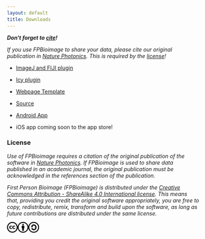 ```yaml
---
layout: default
title: Downloads
---
```


<script>
    str = '<ul id="subheadings">' +
    '<li><a href="https://github.com/fpBioImage/FPBioimageHelper-FIJI/releases">ImageJ plugin</a></li>' +
    '<li><a href="http://icy.bioimageanalysis.org/plugins/fpbioimagehelper">Icy plugin</a></li>'
    '<li><a href="../builds/template-webpage.html" download>Template</a></li>' +
    '<li><a href="https://github.com/fpBioImage/assets">Source</a></li></ul>';    
    document.getElementById("subheadings/downloads/").innerHTML = str;
</script>

**_Don't forget to [cite](https://doi.org/10.1038/nphoton.2016.273)!_**

_If you use FPBioimage to share your data, please cite our original publication in [Nature Photonics](https://doi.org/10.1038/nphoton.2016.273). This is required by the [license](#license)!_

* [ImageJ and FIJI plugin](https://github.com/fpBioImage/FPBioimageHelper-FIJI/releases)
* [Icy plugin](http://icy.bioimageanalysis.org/plugins/fpbioimagehelper)

* <a href="../builds/template-webpage.html" download>Webpage Template</a>
* [Source](https://github.com/fpBioImage/unity)

* [Android App](../builds/VRBioImage_0.0.4b.apk)
* iOS app coming soon to the app store!

<h3 id="license">License</h3>

*Use of FPBioimage requires a citation of the original publication of the software in [Nature Photonics](https://doi.org/10.1038/nphoton.2016.273). If FPBioimage is used to share data published in an academic journal, the original publication must be acknowledged in the references section of the publication.*

*First Person Bioimage (FPBioimage) is distributed under the [Creative Commons Attribution - ShareAlike 4.0 International license](https://creativecommons.org/licenses/by-sa/4.0/). This means that, providing you credit the original software appropriately, you are free to copy, redistribute, remix, transform and build upon the software, as long as future contributions are distributed under the same license.*

<a href="(https://creativecommons.org/licenses/by-sa/4.0/)">
<img src="/public/cc.png" style="display:inline; height:2em" alt="This software is covered by a Creative Commons Share Alike License, version 4.0"><img src="/public/cc-by.png" style="display:inline; height:2em" alt="You must give appropriate credit, provide a link to the license, and indicate if changes were made."><img src="/public/cc-sa.png" style="display:inline; height:2em" alt="You must distribute your contributions under the same license as the original.">
</a>
